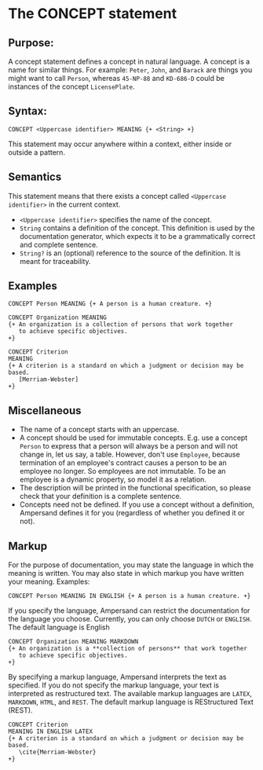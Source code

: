 # The CONCEPT statement

## Purpose:

A concept statement defines a concept in natural language. A concept is a name for similar things. For example: `Peter`, `John`, and `Barack` are things you might want to call `Person`, whereas `45-NP-88` and `KD-686-D` could be instances of the concept `LicensePlate`.

## Syntax:

```text
CONCEPT <Uppercase identifier> MEANING {+ <String> +}
```

This statement may occur anywhere within a context, either inside or outside a pattern.

## Semantics

This statement means that there exists a concept called `<Uppercase identifier>` in the current context.

* `<Uppercase identifier>` specifies the name of the concept.
* `String` contains a definition of the concept. This definition is used by the documentation generator, which expects it to be a grammatically correct and complete sentence.
* `String?` is an \(optional\) reference to the source of the definition. It is meant for traceability.

## Examples

```text
CONCEPT Person MEANING {+ A person is a human creature. +}
```

```text
CONCEPT Organization MEANING
{+ An organization is a collection of persons that work together
   to achieve specific objectives.
+}
```

```text
CONCEPT Criterion
MEANING
{+ A criterion is a standard on which a judgment or decision may be based.
   [Merriam-Webster]
+}
```

## Miscellaneous

* The name of a concept starts with an uppercase.
* A concept should be used for immutable concepts. E.g. use a concept `Person` to express that a person will always be a person and will not change in, let us say, a table. However, don't use `Employee`, because termination of an employee's contract causes a person to be an employee no longer. So employees are not immutable. To be an employee is a dynamic property, so model it as a relation.
* The description will be printed in the functional specification, so please check that your definition is a complete sentence.
* Concepts need not be defined. If you use a concept without a definition, Ampersand defines it for you \(regardless of whether you defined it or not\).

## Markup

For the purpose of documentation, you may state the language in which the meaning is written. You may also state in which markup you have written your meaning. Examples:

```text
CONCEPT Person MEANING IN ENGLISH {+ A person is a human creature. +}
```

If you specify the language, Ampersand can restrict the documentation for the language you choose. Currently, you can only choose `DUTCH` or `ENGLISH`. The default language is English

```text
CONCEPT Organization MEANING MARKDOWN
{+ An organization is a **collection of persons** that work together
   to achieve specific objectives.
+}
```

By specifying a markup language, Ampersand interprets the text as specified. If you do not specify the markup language, your text is interpreted as restructured text. The available markup languages are `LATEX`, `MARKDOWN`, `HTML`, and `REST`. The default markup language is REStructured Text \(REST\).

```text
CONCEPT Criterion
MEANING IN ENGLISH LATEX
{+ A criterion is a standard on which a judgment or decision may be based.
   \cite{Merriam-Webster}
+}
```

